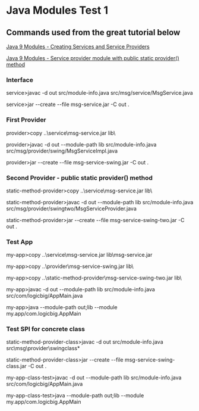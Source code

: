 # Java Modules Test 1


## Commands used from the great tutorial below

[Java 9 Modules - Creating Services and Service Providers](https://www.logicbig.com/tutorials/core-java-tutorial/modules/services.html)

[Java 9 Modules - Service provider module with public static provider() method](https://www.logicbig.com/tutorials/core-java-tutorial/modules/service-provider-method.html)


### Interface

service>javac -d out src/module-info.java src/msg/service/MsgService.java

service>jar --create --file msg-service.jar -C out .


### First Provider

provider>copy ..\service\msg-service.jar lib\

provider>javac -d out --module-path lib src/module-info.java src/msg/provider/swing/MsgServiceImpl.java

provider>jar --create --file msg-service-swing.jar -C out .


### Second Provider - public static provider() method

static-method-provider>copy ..\service\msg-service.jar lib\

static-method-provider>javac -d out --module-path lib src/module-info.java src/msg/provider/swingtwo/MsgServiceProvider.java

static-method-provider>jar --create --file msg-service-swing-two.jar -C out .


### Test App

my-app>copy ..\service\msg-service.jar lib\msg-service.jar

my-app>copy ..\provider\msg-service-swing.jar lib\

my-app>copy ..\static-method-provider\msg-service-swing-two.jar lib\

my-app>javac -d out --module-path lib src/module-info.java src/com/logicbig/AppMain.java

my-app>java --module-path out;lib --module my.app/com.logicbig.AppMain


### Test SPI for concrete class

static-method-provider-class>javac -d out src/module-info.java src\msg\provider\swingclass\*

static-method-provider-class>jar --create --file msg-service-swing-class.jar -C out .

my-app-class-test>javac -d out --module-path lib src/module-info.java src/com/logicbig/AppMain.java

my-app-class-test>java --module-path out;lib --module my.app/com.logicbig.AppMain
